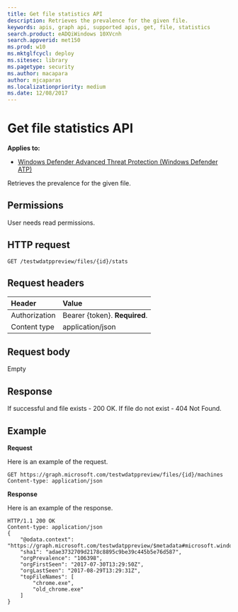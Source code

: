 ```yaml
---
title: Get file statistics API
description: Retrieves the prevalence for the given file.
keywords: apis, graph api, supported apis, get, file, statistics
search.product: eADQiWindows 10XVcnh
search.appverid: met150
ms.prod: w10
ms.mktglfcycl: deploy
ms.sitesec: library
ms.pagetype: security
ms.author: macapara
author: mjcaparas
ms.localizationpriority: medium
ms.date: 12/08/2017
---
```


# Get file statistics API

**Applies to:**

- [Windows Defender Advanced Threat Protection (Windows Defender ATP)](https://wincom.blob.core.windows.net/documents/Windows10_Commercial_Comparison.pdf)



Retrieves the prevalence for the given file.

## Permissions
User needs read permissions.

## HTTP request
```
GET /testwdatppreview/files/{id}/stats
```

## Request headers

Header | Value 
:---|:---
Authorization | Bearer {token}. **Required**.
Content type | application/json


## Request body
Empty

## Response
If successful and file exists - 200 OK.
If file do not exist - 404 Not Found.


## Example

**Request**

Here is an example of the request.

```
GET https://graph.microsoft.com/testwdatppreview/files/{id}/machines
Content-type: application/json
```

**Response**

Here is an example of the response.


```
HTTP/1.1 200 OK
Content-type: application/json
{
    "@odata.context": "https://graph.microsoft.com/testwdatppreview/$metadata#microsoft.windowsDefenderATP.api.InOrgFileStats",
    "sha1": "adae3732709d2178c8895c9be39c445b5e76d587",
    "orgPrevalence": "106398",
    "orgFirstSeen": "2017-07-30T13:29:50Z",
    "orgLastSeen": "2017-08-29T13:29:31Z",
    "topFileNames": [
        "chrome.exe",
        "old_chrome.exe"
    ]
}
```
